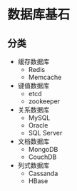 # 数据库基石

## 分类

* 缓存数据库
  * Redis
  * Memcache
* 键值数据库
  * etcd
  * zookeeper
* 关系数据库
  * MySQL
  * Oracle
  * SQL Server
* 文档数据库
  * MongoDB
  * CouchDB
* 列式数据库
  * Cassanda
  * HBase